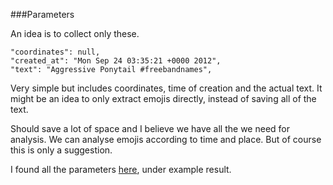 ###Parameters

An idea is to collect only these. 

```
"coordinates": null,
"created_at": "Mon Sep 24 03:35:21 +0000 2012",
"text": "Aggressive Ponytail #freebandnames",
```

Very simple but includes coordinates, time of creation and the actual text. It might be an idea to only extract emojis directly, instead of saving all of the text.

Should save a lot of space and I believe we have all the we need for analysis. We can analyse emojis according to time and place. But of course this is only a suggestion.

I found all the parameters [here](https://dev.twitter.com/rest/reference/get/search/tweets), under example result.
